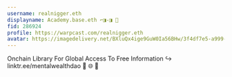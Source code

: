 ```yaml
---
username: realnigger.eth
displayname: Academy.base.eth ⌐◨-◨ 🔵
fid: 286924
profile: https://warpcast.com/realnigger.eth
avatar: https://imagedelivery.net/BXluQx4ige9GuW0Ia56BHw/3f4df7e5-a999-4292-e9b5-520361f10d00/original
---
```

Onchain Library For Global Access To Free Information ↪ linktr.ee/mentalwealthdao 🍏 🌐 📖  
